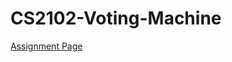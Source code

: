 # CS2102-Voting-Machine

[Assignment Page](https://github.com/aburke921/CS2102-Voting-Machine/files/6581072/Building.a.Voting.Machine.Info.pdf)
